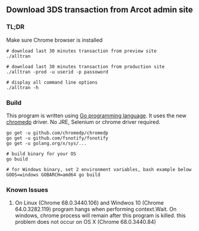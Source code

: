## Download 3DS transaction from Arcot admin site

### TL;DR

Make sure Chrome browser is installed

```
# download last 30 minutes transaction from preview site
./alltran

# download last 30 minutes transaction from production site
./alltran -prod -u userid -p passoword

# display all command line options
./alltran -h
```

### Build
This program is written using [Go programming language](http://golang.org). It uses the new [chromedp](https://github.com/chromedp/chromedp) driver. No JRE, Selenium or chrome driver required.

```
go get -u github.com/chromedp/chromedp
go get -u github.com/fsnotify/fsnotify
go get -u golang.org/x/sys/...

# build binary for your OS
go build

# for Windows binary, set 2 environment variables, bash example below
GOOS=windows GOBARCH=amd64 go build

```

### Known Issues
1. On Linux (Chrome 68.0.3440.106) and Windwos 10 (Chrome 64.0.3282.119) program hangs when performing context.Wait. On windows, chrome process will remain after this program is killed. this problem does not occur on OS X (Chrome 68.0.3440.84)
